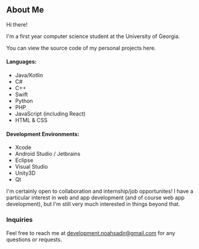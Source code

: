 ## About Me

Hi there! 

I'm a first year computer science student at the University of Georgia.

You can view the source code of my personal projects here.

#### Languages:
- Java/Kotlin
- C#
- C++
- Swift
- Python
- PHP
- JavaScript (including React)
- HTML & CSS

#### Development Environments:
- Xcode
- Android Studio / Jetbrains
- Eclipse
- Visual Studio
- Unity3D
- Qt

I'm certainly open to collaboration and internship/job opportunites!
I have a particular interest in web and app development (and of course web app development), but I'm still very much interested in things beyond that.

### Inquiries
Feel free to reach me at development.noahsadir@gmail.com for any questions or requests.

